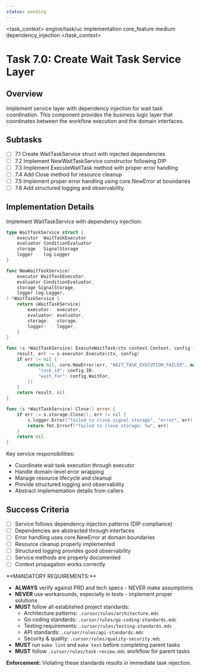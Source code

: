 ```yaml
---
status: pending
---
```


<task_context>
<domain>engine/task/uc</domain>
<type>implementation</type>
<scope>core_feature</scope>
<complexity>medium</complexity>
<dependencies>dependency_injection</dependencies>
</task_context>

# Task 7.0: Create Wait Task Service Layer

## Overview

Implement service layer with dependency injection for wait task coordination. This component provides the business logic layer that coordinates between the workflow execution and the domain interfaces.

## Subtasks

- [ ] 7.1 Create WaitTaskService struct with injected dependencies
- [ ] 7.2 Implement NewWaitTaskService constructor following DIP
- [ ] 7.3 Implement ExecuteWaitTask method with proper error handling
- [ ] 7.4 Add Close method for resource cleanup
- [ ] 7.5 Implement proper error handling using core.NewError at boundaries
- [ ] 7.6 Add structured logging and observability

## Implementation Details

Implement WaitTaskService with dependency injection:

```go
type WaitTaskService struct {
    executor  WaitTaskExecutor
    evaluator ConditionEvaluator
    storage   SignalStorage
    logger    log.Logger
}

func NewWaitTaskService(
    executor WaitTaskExecutor,
    evaluator ConditionEvaluator,
    storage SignalStorage,
    logger log.Logger,
) *WaitTaskService {
    return &WaitTaskService{
        executor:  executor,
        evaluator: evaluator,
        storage:   storage,
        logger:    logger,
    }
}

func (s *WaitTaskService) ExecuteWaitTask(ctx context.Context, config *WaitTaskConfig) (*WaitTaskResult, error) {
    result, err := s.executor.Execute(ctx, config)
    if err != nil {
        return nil, core.NewError(err, "WAIT_TASK_EXECUTION_FAILED", map[string]any{
            "task_id": config.ID,
            "wait_for": config.WaitFor,
        })
    }
    return result, nil
}

func (s *WaitTaskService) Close() error {
    if err := s.storage.Close(); err != nil {
        s.logger.Error("failed to close signal storage", "error", err)
        return fmt.Errorf("failed to close storage: %w", err)
    }
    return nil
}
```

Key service responsibilities:

- Coordinate wait task execution through executor
- Handle domain-level error wrapping
- Manage resource lifecycle and cleanup
- Provide structured logging and observability
- Abstract implementation details from callers

## Success Criteria

- [ ] Service follows dependency injection patterns (DIP compliance)
- [ ] Dependencies are abstracted through interfaces
- [ ] Error handling uses core.NewError at domain boundaries
- [ ] Resource cleanup properly implemented
- [ ] Structured logging provides good observability
- [ ] Service methods are properly documented
- [ ] Context propagation works correctly

<critical>
**MANDATORY REQUIREMENTS:**

- **ALWAYS** verify against PRD and tech specs - NEVER make assumptions
- **NEVER** use workarounds, especially in tests - implement proper solutions
- **MUST** follow all established project standards:
    - Architecture patterns: `.cursor/rules/architecture.mdc`
    - Go coding standards: `.cursor/rules/go-coding-standards.mdc`
    - Testing requirements: `.cursor/rules/testing-standards.mdc`
    - API standards: `.cursor/rules/api-standards.mdc`
    - Security & quality: `.cursor/rules/quality-security.mdc`
- **MUST** run `make lint` and `make test` before completing parent tasks
- **MUST** follow `.cursor/rules/task-review.mdc` workflow for parent tasks

**Enforcement:** Violating these standards results in immediate task rejection.
</critical>
